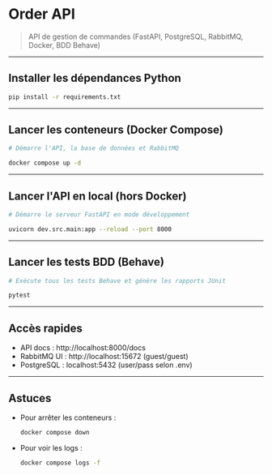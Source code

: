 # Order API

> API de gestion de commandes (FastAPI, PostgreSQL, RabbitMQ, Docker, BDD Behave)

---

## Installer les dépendances Python

```sh
pip install -r requirements.txt
```

---

## Lancer les conteneurs (Docker Compose)

```sh
# Démarre l'API, la base de données et RabbitMQ

docker compose up -d
```

---

## Lancer l'API en local (hors Docker)

```sh
# Démarre le serveur FastAPI en mode développement

uvicorn dev.src.main:app --reload --port 8000
```

---

## Lancer les tests BDD (Behave)

```sh
# Exécute tous les tests Behave et génère les rapports JUnit

pytest

```

---

## Accès rapides

- API docs : http://localhost:8000/docs
- RabbitMQ UI : http://localhost:15672 (guest/guest)
- PostgreSQL : localhost:5432 (user/pass selon .env)

---

## Astuces

- Pour arrêter les conteneurs :
  ```sh
  docker compose down
  ```
- Pour voir les logs :
  ```sh
  docker compose logs -f
  ```